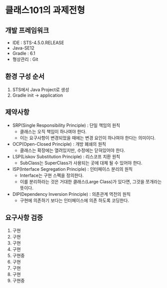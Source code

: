 # 클래스101의 과제전형

## 개발 프레임워크
 - IDE : STS-4.5.0.RELEASE
 - Java-SE12
 - Gradle : 6.1
 - 형상관리 : Git
 
## 환경 구성 순서
1. STS에서 Java Project로 생성
2. Gradle init -> application

## 제약사항
- SRP(Single Responsibility Principle) : 단일 책임의 원칙
    - 클래스는 오직 책임이 하나여야 한다.
    - 이는 요구사항이 변경되었을 때에는 변경 요인이 하나여야 한다는 의미이다.
- OCP(Open-Closed Principle) : 개방 폐쇄의 원칙
    - 클래스는 확장에는 열려있지만, 수정에는 닫혀있어야 한다.
- LSP(Liskov Substitution Principle) : 리스코프 치환 원칙
    - SubClass는 SuperClass가 사용되는 곳에 대체 될 수 있어야 한다.
- ISP(Interface Segregation Principle) : 인터페이스 분리의 원칙
    - Interface는 구현 스펙을 정의한다.
    - 이를 분리하라는 것은 거대한 클래스(Large Class)가 있다면, 그것을 쪼개라는 뜻이다.
- DIP(Dependency Inversion Principle) : 의존관계 역전의 원칙
    - 구현에 의존하기 보다는 인터페이스에 의존 하도록 코딩한다.
    
## 요구사항 검증
1. 구현
2. 구현
3. 구현
4. 구현
5. 구현중
6. 구현
7. 구현
8. 구현
9. 구현중